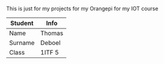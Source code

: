 This is just for my projects for my Orangepi for my IOT course


| Student | Info |
| --- | ---|
| Name | Thomas       |
| Surname| Deboel  |
| Class | 1ITF 5 |